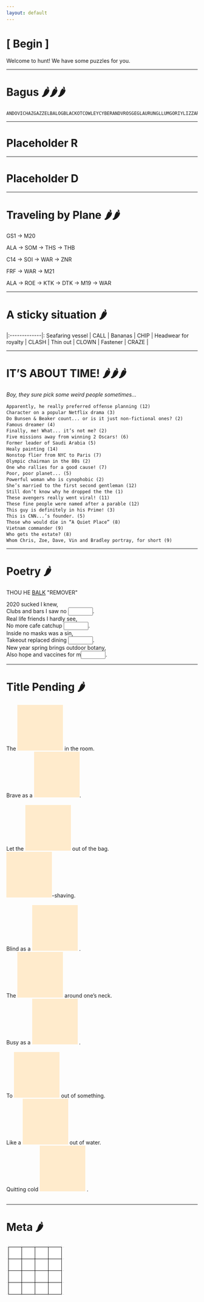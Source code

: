 ```yaml
---
layout: default
---
```


# [ Begin ]

Welcome to hunt! We have some puzzles for you.

<!-- Text can be **bold**, _italic_, or ~~strikethrough~~ -->

<!--- [Link to another page](./another-page.html). --->


<!--- ![Octocat](https://github.githubassets.com/images/icons/emoji/octocat.png) -->


* * * 

# Bagus 🌶️🌶️🌶️

```
ANDOVICHAZGAZZELBALOGBLACKOTCOWLEYCYBERANDVROSGEGLAURUNGLLUMGORIYLIZZARDLMIALUIFERLURZMALACIOBLINOCTROKPISTACOPOSVOICERAINRASILONRMOSSELOBSIBYSLIHEENSNOWFLAKWACHIEFWEDIGO
```

* * * 

# Placeholder R

* * * 

# Placeholder D

* * * 

# Traveling by Plane 🌶️🌶️

GS1 → M20

ALA → SOM → THS → THB

C14 → SOI → WAR  → ZNR 

FRF →  WAR → M21

ALA → ROE → KTK → DTK → M19 → WAR


* * * 

# A sticky situation 🌶️

|:-------------|:
Seafaring vessel | CALL |
Bananas |  CHIP |
Headwear for royalty |  CLASH |
Thin out |   CLOWN |
Fastener |   CRAZE |


* * * 

# IT’S ABOUT TIME! 🌶️🌶️🌶️

_Boy, they sure pick some weird people sometimes..._

```
Apparently, he really preferred offense planning (12)
Character on a popular Netflix drama (3)
Do Bunsen & Beaker count... or is it just non-fictional ones? (2)
Famous dreamer (4)
Finally, me! What... it’s not me? (2)
Five missions away from winning 2 Oscars! (6)
Former leader of Saudi Arabia (5)
Healy painting (14)
Nonstop flier from NYC to Paris (7)
Olympic chairman in the 80s (2)
One who rallies for a good cause! (7)
Poor, poor planet... (5)
Powerful woman who is cynophobic (2)
She’s married to the first second gentleman (12)
Still don’t know why he dropped the the (1)
These avengers really went viral! (11)
These fine people were named after a parable (12)
This guy is definitely in his Prime! (3)
This is CNN...’s founder. (5)
Those who would die in “A Quiet Place” (8)
Vietnam commander (9)
Who gets the estate? (8)
Whom Chris, Zoe, Dave, Vin and Bradley portray, for short (9)
```

* * * 

# Poetry 🌶️

THOU HE <u>BALK</u> "REMOVER"

2020 sucked I knew,  
Clubs and bars I saw no <input type="text" size='5' class="poetry">.  
Real life friends I hardly see,  
No more cafe catchup <input type="text" size='5' class="poetry">.  
Inside no masks was a sin,  
Takeout replaced dining <input type="text" size='5' class="poetry">.  
New year spring brings outdoor botany,  
Also hope and vaccines for m<input type="text" size='5' class="poetry">.  

* * * 

# Title Pending 🌶️


<div class='joeri'>
The <img src="assets/images/placeholder.png"> in the room.  
</div>
<div class='joeri'>
Brave as a <img src="assets/images/placeholder.png">.  
</div>

<br>

<div class='joeri'>
Let the <img src="assets/images/placeholder.png"> out of the bag.  
</div>
<div class='joeri'>
<img src="assets/images/placeholder.png">-shaving.  
</div>

<br>

<div class='joeri'>
Blind as a <img src="assets/images/placeholder.png"> .  
</div>
<div class='joeri'>
The <img src="assets/images/placeholder.png">  around one’s neck.   
</div>
<div class='joeri'>
Busy as a <img src="assets/images/placeholder.png"> .   
</div>

<br>

<div class='joeri'>
To <img src="assets/images/placeholder.png">  out of something.  
</div>
<div class='joeri'>
Like a <img src="assets/images/placeholder.png">  out of water.   
</div>
<div class='joeri'>
Quitting cold <img src="assets/images/placeholder.png"> .   
</div>

<br>

* * * 

# Meta 🌶️

<img src="assets/images/Grid.png" alt="4x4 Grid">

